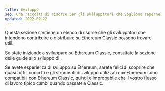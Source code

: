```yaml
---
title: Sviluppo
seo: Una raccolta di risorse per gli sviluppatori che vogliono saperne di più su come contribuire o distribuire applicazioni su Ethereum Classic.
updated: 2022-02-22
---
```


Questa sezione contiene un elenco di risorse che gli sviluppatori che intendono contribuire o distribuire su Ethereum Classic possono trovare utili.

Se state iniziando a sviluppare su Ethereum Classic, consultate la sezione delle guide allo sviluppo di [](/guides/development).

Se avete esperienza di sviluppo su Ethereum, sarete felici di scoprire che quasi tutti i concetti e gli strumenti di sviluppo utilizzati con Ethereum sono compatibili con Ethereum Classic, quindi è improbabile che il vostro flusso di lavoro tipico cambi quando passate a Classic.
